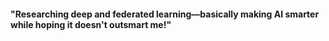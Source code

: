 #### "Researching deep and federated learning—basically making AI smarter while hoping it doesn't outsmart me!"
